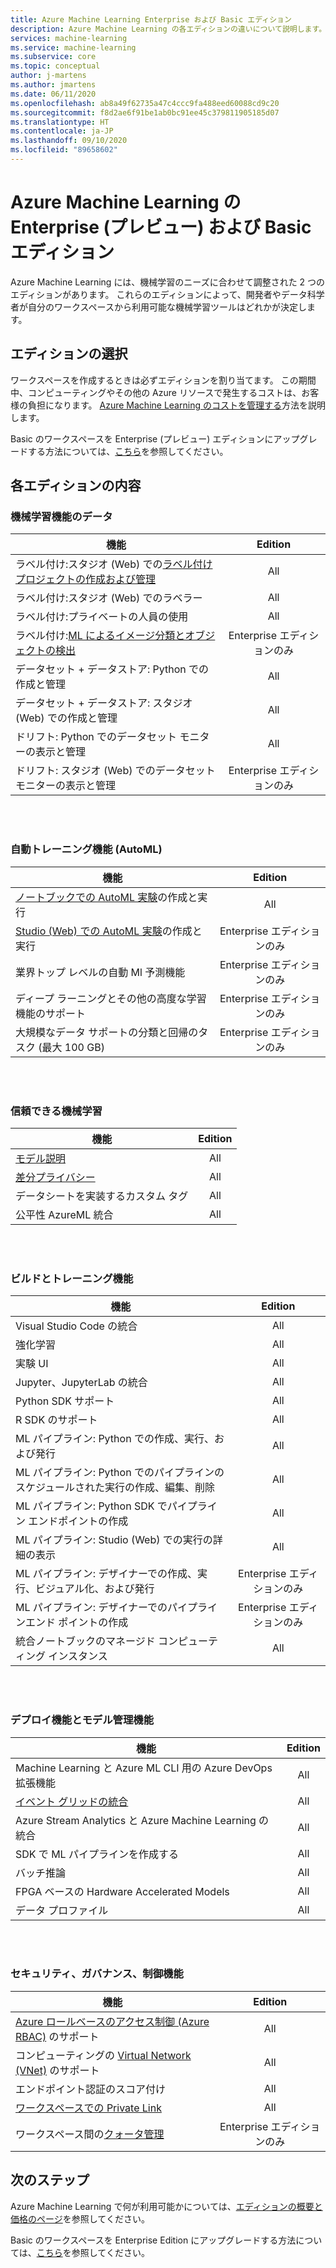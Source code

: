 ```yaml
---
title: Azure Machine Learning Enterprise および Basic エディション
description: Azure Machine Learning の各エディションの違いについて説明します。
services: machine-learning
ms.service: machine-learning
ms.subservice: core
ms.topic: conceptual
author: j-martens
ms.author: jmartens
ms.date: 06/11/2020
ms.openlocfilehash: ab8a49f62735a47c4ccc9fa488eed60088cd9c20
ms.sourcegitcommit: f8d2ae6f91be1ab0bc91ee45c379811905185d07
ms.translationtype: HT
ms.contentlocale: ja-JP
ms.lasthandoff: 09/10/2020
ms.locfileid: "89658602"
---
```

# <a name="enterprise-preview-and-basic-editions-of-azure-machine-learning"></a>Azure Machine Learning の Enterprise (プレビュー) および Basic エディション 

Azure Machine Learning には、機械学習のニーズに合わせて調整された 2 つのエディションがあります。 これらのエディションによって、開発者やデータ科学者が自分のワークスペースから利用可能な機械学習ツールはどれかが決定します。

## <a name="choose-an-edition"></a>エディションの選択

ワークスペースを作成するときは必ずエディションを割り当てます。 この期間中、コンピューティングやその他の Azure リソースで発生するコストは、お客様の負担になります。 [Azure Machine Learning のコストを管理する](concept-plan-manage-cost.md)方法を説明します。

Basic のワークスペースを Enterprise (プレビュー) エディションにアップグレードする方法については、[こちら](how-to-manage-workspace.md#upgrade)を参照してください。 

## <a name="whats-in-each-edition"></a>各エディションの内容

### <a name="data-for-machine-learning-capabilities"></a>機械学習機能のデータ  

| 機能                     | Edition                 |
|------------------------------------------------------------------------------------|:-----------:|
| ラベル付け:スタジオ (Web) での[ラベル付けプロジェクトの作成および管理](tutorial-labeling.md)                                                | All                     |
| ラベル付け:スタジオ (Web) でのラベラー                                    | All                     |
| ラベル付け:プライベートの人員の使用                               | All                     |
| ラベル付け:[ML によるイメージ分類とオブジェクトの検出](how-to-label-images.md)                  | Enterprise エディションのみ |
| データセット + データストア: Python での作成と管理                       | All                     |
| データセット + データストア: スタジオ (Web) での作成と管理                         | All                     |
| ドリフト: Python でのデータセット モニターの表示と管理                           | All                     |
| ドリフト: スタジオ (Web) でのデータセット モニターの表示と管理                            | Enterprise エディションのみ |


<br/>
<br/>

### <a name="automated-training-capabilities-automl"></a>自動トレーニング機能 (AutoML)

| 機能    | Edition                 |
|------------------------------------------------------------------------------------|:-----------:|
| [ノートブックでの AutoML 実験](how-to-configure-auto-train.md)の作成と実行               | All                     |
| [Studio (Web) での AutoML 実験](how-to-use-automated-ml-for-ml-models.md)の作成と実行   | Enterprise エディションのみ |
| 業界トップ レベルの自動 Ml 予測機能             | Enterprise エディションのみ |
| ディープ ラーニングとその他の高度な学習機能のサポート | Enterprise エディションのみ |
| 大規模なデータ サポートの分類と回帰のタスク (最大 100 GB)                     | Enterprise エディションのみ |


<br/>
<br/>

### <a name="responsible-machine-learning"></a>信頼できる機械学習

| 機能    | Edition                 |
|------------------------------------------------------------------------------------|:-----------:|
| [モデル説明](how-to-machine-learning-interpretability-automl.md)                                              | All                     |
| [差分プライバシー](how-to-differential-privacy.md)                          | All                     |
| データシートを実装するカスタム タグ    | All                     |
| 公平性 AzureML 統合                                      | All                     |

<br/>
<br/>


### <a name="build-and-train-capabilities"></a>ビルドとトレーニング機能

| 機能    | Edition                 |
|------------------------------------------------------------------------------------|:-----------:|
| Visual Studio Code の統合                                                     | All                     |
| 強化学習                                                             | All                     |
| 実験 UI                                                                 | All                     |
| Jupyter、JupyterLab の統合                                                    | All                     |
| Python SDK サポート                                                                 | All                     |
| R SDK のサポート                                                                      | All                     |
| ML パイプライン: Python での作成、実行、および発行                           | All                     |
| ML パイプライン: Python でのパイプラインのスケジュールされた実行の作成、編集、削除| All                     |
| ML パイプライン: Python SDK でパイプライン エンドポイントの作成                                   | All                     |
| ML パイプライン: Studio (Web) での実行の詳細の表示                                              | All                     |
| ML パイプライン: デザイナーでの作成、実行、ビジュアル化、および発行                  | Enterprise エディションのみ |
| ML パイプライン: デザイナーでのパイプラインエンド ポイントの作成 | Enterprise エディションのみ |
| 統合ノートブックのマネージド コンピューティング インスタンス                                 | All                     |


<br/>
<br/>

### <a name="deployment-and-model-management-capabilities"></a>デプロイ機能とモデル管理機能

| 機能                            | Edition                 |
|------------------------------------------------------------------------------------|:-----------:|
| Machine Learning と Azure ML CLI 用の Azure DevOps 拡張機能                 | All                     |
| [イベント グリッドの統合](how-to-use-event-grid.md)                                                             | All                     |
| Azure Stream Analytics と Azure Machine Learning の統合                       | All                     |
| SDK で ML パイプラインを作成する                                                         | All                     |
| バッチ推論                                                                  | All                     |
| FPGA ベースの Hardware Accelerated Models                                             | All                     |
| データ プロファイル                                                                    | All                     |

<br/>
<br/>

### <a name="security-governance-and-control-capabilities"></a>セキュリティ、ガバナンス、制御機能

| 機能     | Edition                 |
|------------------------------------------------------------------------------------|:-----------:|
| [Azure ロールベースのアクセス制御 (Azure RBAC)](how-to-assign-roles.md) のサポート                                           | All                     |
| コンピューティングの [Virtual Network (VNet)](how-to-secure-training-vnet.md) のサポート                                         | All                     |
| エンドポイント認証のスコア付け                                                    | All                     |
| [ワークスペースでの Private Link](how-to-configure-private-link.md)                                                            | All                     |
| ワークスペース間の[クォータ管理](how-to-manage-quotas.md)                                                 | Enterprise エディションのみ |

## <a name="next-steps"></a>次のステップ

Azure Machine Learning で何が利用可能かについては、[エディションの概要と価格のページ](https://azure.microsoft.com/pricing/details/machine-learning/)を参照してください。 

Basic のワークスペースを Enterprise Edition にアップグレードする方法については、[こちら](how-to-manage-workspace.md#upgrade)を参照してください。 
